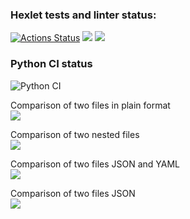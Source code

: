### Hexlet tests and linter status:
[![Actions Status](https://github.com/Boison88/python-project-50/workflows/hexlet-check/badge.svg)](https://github.com/Boison88/python-project-50/actions)
<a href="https://codeclimate.com/github/Boison88/python-project-50/maintainability"><img src="https://api.codeclimate.com/v1/badges/f3a5c2d5285b2e03bc99/maintainability" /></a>
<a href="https://codeclimate.com/github/Boison88/python-project-50/test_coverage"><img src="https://api.codeclimate.com/v1/badges/f3a5c2d5285b2e03bc99/test_coverage" /></a>

### Python CI status  

![Python CI](https://github.com/Boison88/python-project-50/actions/workflows/pyci.yml/badge.svg)


Comparison of two files in plain format  
<a href="https://asciinema.org/a/562814" target="_blank"><img src="https://asciinema.org/a/562814.svg" /></a>


Comparison of two nested files  
<a href="https://asciinema.org/a/562775" target="_blank"><img src="https://asciinema.org/a/562775.svg" /></a>


Comparison of two files JSON and YAML  
<a href="https://asciinema.org/a/560387" target="_blank"><img src="https://asciinema.org/a/560387.svg" /></a>


Comparison of two files JSON  
<a href="https://asciinema.org/a/556873" target="_blank"><img src="https://asciinema.org/a/556873.svg" /></a>
